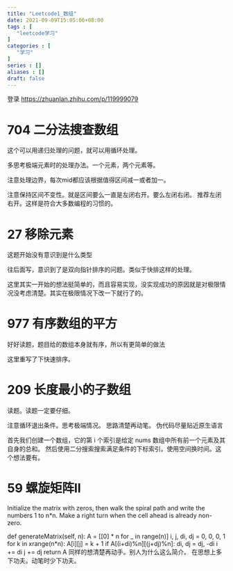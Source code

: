 ```yaml
---
title: "Leetcode1_数组"
date: 2021-09-09T15:05:06+08:00
tags : [
   "leetcode学习"
]
categories : [
   "学习"
]
series : []
aliases : []
draft: false
---
```


登录
https://zhuanlan.zhihu.com/p/119999079


# 704 二分法搜查数组

这个可以用递归处理的问题，就可以用循环处理。

多思考极端元素时的处理办法。一个元素，两个元素等。

注意处理边界，每次mid都应该根据值得区间减一或者加一。

注意保持区间不变性。就是区间要么一直是左闭右开。要么左闭右闭。
推荐左闭右开。这样是符合大多数编程的习惯的。


# 27 移除元素

这题开始没有意识到是什么类型

往后面写，意识到了是双向指针排序的问题。类似于快排这样的处理。

这里其实一开始的想法挺简单的，而且容易实现，没实现成功的原因就是对极限情况没考虑清楚。其实在极限情况下改一下就行了的。


# 977 有序数组的平方

好好读题，题目给的数组本身就有序，所以有更简单的做法

这里重写了下快速排序。


# 209 长度最小的子数组

读题。读题一定要仔细。

注意循环退出条件。思考极端情况。
思路清楚再动笔。
伪代码尽量贴近原生语言

首先我们创建一个数组，它的第 i 个索引是给定 nums 数组中所有前一个元素及其自身的总和。
然后使用二分搜索搜索满足条件的下标索引。使用空间换时间。这个想法要有。


# 59 螺旋矩阵II

Initialize the matrix with zeros, then walk the spiral path and write the numbers 1 to n*n. Make a right turn when the cell ahead is already non-zero.

def generateMatrix(self, n):
    A = [[0] * n for _ in range(n)]
    i, j, di, dj = 0, 0, 0, 1
    for k in xrange(n*n):
        A[i][j] = k + 1
        if A[(i+di)%n][(j+dj)%n]:
            di, dj = dj, -di
        i += di
        j += dj
    return A
同样的想清楚再动手。别人为什么这么简介。
在思想上多下功夫。动笔时少下功夫。
